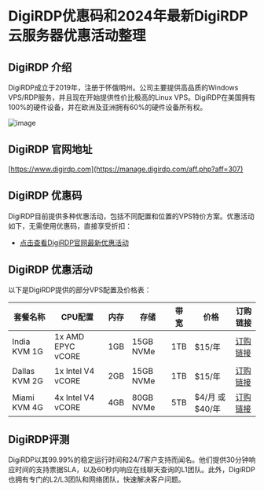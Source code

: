 # DigiRDP优惠码和2024年最新DigiRDP云服务器优惠活动整理

## DigiRDP 介绍
DigiRDP成立于2019年，注册于怀俄明州。公司主要提供高品质的Windows VPS/RDP服务，并且现在开始提供性价比极高的Linux VPS。DigiRDP在美国拥有100%的硬件设备，并在欧洲及亚洲拥有60%的硬件设备所有权。

![image](https://github.com/pats04178/DigiRDP/assets/169422246/823c7901-b9c9-4f29-ac6b-2f6ab9d42a0f)

## DigiRDP 官网地址
[https://www.digirdp.com](https://manage.digirdp.com/aff.php?aff=307)

## DigiRDP 优惠码
DigiRDP目前提供多种优惠活动，包括不同配置和位置的VPS特价方案。优惠活动如下，无需使用优惠码，直接享受折扣：
- [点击查看DigiRDP官网最新优惠活动](https://manage.digirdp.com/aff.php?aff=307)

## DigiRDP 优惠活动
以下是DigiRDP提供的部分VPS配置及价格表：

| 套餐名称         | CPU配置         | 内存   | 存储     | 带宽               | 价格            | 订购链接                                         |
|-----------------|-----------------|-------|---------|-------------------|-----------------|------------------------------------------------|
| India KVM 1G    | 1x AMD EPYC vCORE | 1GB   | 15GB NVMe | 1TB               | $15/年           | [订购链接](https://manage.digirdp.com/aff.php?aff=307) |
| Dallas KVM 2G   | 1x Intel V4 vCORE | 2GB   | 15GB NVMe | 1TB               | $15/年           | [订购链接](https://manage.digirdp.com/aff.php?aff=307) |
| Miami KVM 4G    | 4x Intel V4 vCORE | 4GB   | 80GB NVMe | 5TB               | $4/月 或 $40/年  | [订购链接](https://manage.digirdp.com/aff.php?aff=307)  |

## DigiRDP评测
DigiRDP以其99.99%的稳定运行时间和24/7客户支持而闻名。他们提供30分钟响应时间的支持票据SLA，以及60秒内响应在线聊天查询的L1团队。此外，DigiRDP也拥有专门的L2/L3团队和网络团队，快速解决客户问题。
